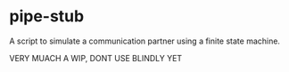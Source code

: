 # pipe-stub
A script to simulate a communication partner using a finite state machine.

VERY MUACH A WIP, DONT USE BLINDLY YET
